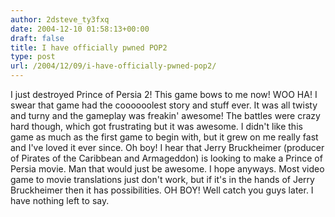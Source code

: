 ```yaml
---
author: 2dsteve_ty3fxq
date: 2004-12-10 01:58:13+00:00
draft: false
title: I have officially pwned POP2
type: post
url: /2004/12/09/i-have-officially-pwned-pop2/
---
```


I just destroyed Prince of Persia 2! This game bows to me now! WOO HA! I swear that game had the coooooolest story and stuff ever. It was all twisty and turny and the gameplay was freakin' awesome! The battles were crazy hard though, which got frustrating but it was awesome. I didn't like this game as much as the first game to begin with, but it grew on me really fast and I've loved it ever since. Oh boy! I hear that Jerry Bruckheimer (producer of Pirates of the Caribbean and Armageddon) is looking to make a Prince of Persia movie. Man that would just be awesome. I hope anyways. Most video game to movie translations just don't work, but if it's in the hands of Jerry Bruckheimer then it has possibilities. OH BOY! Well catch you guys later. I have nothing left to say.


